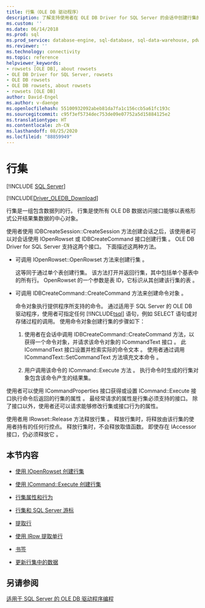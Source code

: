 ```yaml
---
title: 行集（OLE DB 驱动程序）
description: 了解支持使用者在 OLE DB Driver for SQL Server 的会话中创建行集的接口。 有关详细信息，请参阅本节中的文章。
ms.custom: ''
ms.date: 06/14/2018
ms.prod: sql
ms.prod_service: database-engine, sql-database, sql-data-warehouse, pdw
ms.reviewer: ''
ms.technology: connectivity
ms.topic: reference
helpviewer_keywords:
- rowsets [OLE DB], about rowsets
- OLE DB Driver for SQL Server, rowsets
- OLE DB rowsets
- OLE DB rowsets, about rowsets
- rowsets [OLE DB]
author: David-Engel
ms.author: v-daenge
ms.openlocfilehash: 55100932092abeb81da7fa1c156ccb5a61fc193c
ms.sourcegitcommit: c95f3ef5734dec753de09e07752a5d15884125e2
ms.translationtype: HT
ms.contentlocale: zh-CN
ms.lasthandoff: 08/25/2020
ms.locfileid: "88859949"
---
```

# <a name="rowsets"></a>行集
[!INCLUDE [SQL Server](../../../includes/applies-to-version/sql-asdb-asdbmi-asa-pdw.md)]

[!INCLUDE[Driver_OLEDB_Download](../../../includes/driver_oledb_download.md)]

  行集是一组包含数据列的行。 行集是使所有 OLE DB 数据访问接口能够以表格形式公开结果集数据的中心对象。  
  
 使用者使用 IDBCreateSession::CreateSession 方法创建会话之后，该使用者可以对会话使用 IOpenRowset 或 IDBCreateCommand 接口创建行集    。 OLE DB Driver for SQL Server 支持这两个接口。 下面描述这两种方法。  
  
-   可调用 IOpenRowset::OpenRowset 方法来创建行集  。  
  
     这等同于通过单个表创建行集。 该方法打开并返回行集，其中包括单个基表中的所有行。 OpenRowset 的一个参数是表 ID，它标识从其创建该行集的表  。  
  
-   可调用 IDBCreateCommand::CreateCommand 方法来创建命令对象  。  
  
     命令对象执行提供程序所支持的命令。 通过适用于 SQL Server 的 OLE DB 驱动程序，使用者可指定任何 [!INCLUDE[tsql](../../../includes/tsql-md.md)] 语句，例如 SELECT 语句或对存储过程的调用。 使用命令对象创建行集的步骤如下：  
  
    1.  使用者在会话中调用 IDBCreateCommand::CreateCommand 方法，以获得一个命令对象，并请求该命令对象的 ICommandText 接口   。 此 ICommandText 接口设置并检索实际的命令文本  。 使用者通过调用 ICommandText::SetCommandText 方法填充文本命令  。  
  
    2.  用户调用该命令的 ICommand::Execute 方法  。 执行命令时生成的行集对象包含该命令产生的结果集。  
  
 使用者可以使用 ICommandProperties 接口获得或设置 ICommand::Execute 接口执行命令后返回的行集的属性   。 最经常请求的属性是行集必须支持的接口。 除了接口以外，使用者还可以请求能够修改行集或接口行为的属性。  
  
 使用者用 IRowset::Release 方法释放行集  。 释放行集时，将释放由该行集的使用者持有的任何行控点。 释放行集时，不会释放取值函数。 即使存在 IAccessor 接口，仍必须释放它  。  
  
## <a name="in-this-section"></a>本节内容  
  
-   [使用 IOpenRowset 创建行集](../../oledb/ole-db-rowsets/creating-a-rowset-with-iopenrowset.md)  
  
-   [使用 ICommand::Execute 创建行集](../../oledb/ole-db-rowsets/creating-rowsets-with-icommand-execute.md)  
  
-   [行集属性和行为](../../oledb/ole-db-rowsets/rowset-properties-and-behaviors.md)  
  
-   [行集和 SQL Server 游标](../../oledb/ole-db-rowsets/rowsets-and-sql-server-cursors.md)  
  
-   [提取行](../../oledb/ole-db-rowsets/fetching-rows.md)  
  
-   [使用 IRow 提取单行](../../oledb/ole-db-rowsets/fetching-a-single-row-with-irow.md)  
  
-   [书签](../../oledb/ole-db-rowsets/bookmarks.md)  
  
-   [更新行集中的数据](../../oledb/ole-db-rowsets/updating-data-in-rowsets.md)  
  
## <a name="see-also"></a>另请参阅  
 [适用于 SQL Server 的 OLE DB 驱动程序编程](../../oledb/ole-db/oledb-driver-for-sql-server-programming.md)  
  
  
